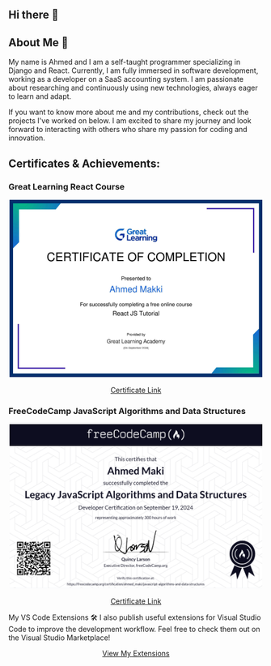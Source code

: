 ## Hi there 👋

## About Me 👤

My name is Ahmed and I am a self-taught programmer specializing in Django and React. Currently, I am fully immersed in software development, working as a developer on a SaaS accounting system. I am passionate about researching and continuously using new technologies, always eager to learn and adapt.

If you want to know more about me and my contributions, check out the projects I've worked on below. I am excited to share my journey and look forward to interacting with others who share my passion for coding and innovation.

## Certificates & Achievements:

### Great Learning React Course

<p align="center">
  <img src="https://github.com/Ahmed48-C/Ahmed48-C/blob/main/GreatLearning.png" width="500px" alt="Great Learning React Course"/>
</p>
<p align="center">
  <a href="https://www.mygreatlearning.com/certificate/PNYPNHZO" target="_blank">Certificate Link</a>
</p>

### FreeCodeCamp JavaScript Algorithms and Data Structures

<p align="center">
  <img src="https://github.com/Ahmed48-C/Ahmed48-C/blob/main/FreeCodeCamp02.png" width="500px" alt="FreeCodeCamp JavaScript Algorithms and Data Structures"/>
</p>
<p align="center">
  <a href="https://www.freecodecamp.org/certification/ahmed_maki/javascript-algorithms-and-data-structures" target="_blank">Certificate Link</a>
</p>

My VS Code Extensions 🛠️
I also publish useful extensions for Visual Studio Code to improve the development workflow. Feel free to check them out on the Visual Studio Marketplace!

<p align="center"> <a href="https://marketplace.visualstudio.com/publishers/ahmed-maki" target="_blank">View My Extensions</a> </p>
